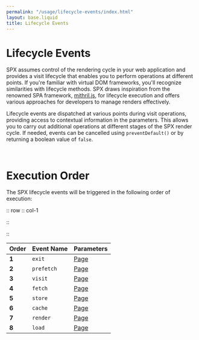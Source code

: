 ```yaml
---
permalink: "/usage/lifecycle-events/index.html"
layout: base.liquid
title: Lifecycle Events
---
```


# Lifecycle Events

SPX assumes control of the rendering cycle in your web application and provides a visit lifecycle that enables you to perform operations at different points. If you're familiar with virtual DOM frameworks, you'll recognize similarities with lifecycle methods. SPX draws inspiration from the renowned SPA framework, [mithril.js](https://mithril.js.org), for lifecycle execution and offers various approaches for developers to manage renders effectively.

Lifecycle events are dispatched at various points during visit operations, providing access to contextual information in the parameters. This allows you to carry out additional operations at different stages of the SPX render cycle. If needed, events can be cancelled using `preventDefault()` or by returning a boolean value of `false`.

<br>

# Execution Order

The SPX lifecycle events will be triggered in the following order of execution:

:: row
:: col-1

::

::

| Order | Event Name | Parameters |
| ----- | ---------- | ---------- |
| **1** | `exit`     | [Page](#)  |
| **2** | `prefetch` | [Page](#)  |
| **3** | `visit`    | [Page](#)  |
| **4** | `fetch`    | [Page](#)  |
| **5** | `store`    | [Page](#)  |
| **6** | `cache`    | [Page](#)  |
| **7** | `render`   | [Page](#)  |
| **8** | `load`     | [Page](#)  |
